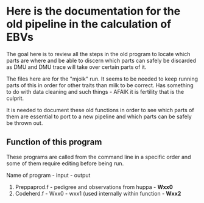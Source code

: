 # Here is the documentation for the old pipeline in the calculation of EBVs

The goal here is to review all the steps in the old program to locate which parts are where and be able to discern which parts can safely be discarded as DMU and DMU trace will take over certain parts of it.

The files here are for the "mjolk" run. It seems to be needed to keep running parts of this in order for other traits than milk to be correct. Has something to do with data cleaning and such things - AFAIK it is fertility that is the culprit.

It is needed to document these old functions in order to see which parts of them are essential to port to a new pipeline and which parts can be safely be thrown out. 


## Function of this program
These programs are called from the command line in a specific order and some of them require editing before being run.

Name of program - input - output
1. Preppaprod.f - pedigree and observations from huppa - **Wxx0**
2. Codeherd.f - Wxx0 - wxx1 (used internally within function - **Wxx2**
